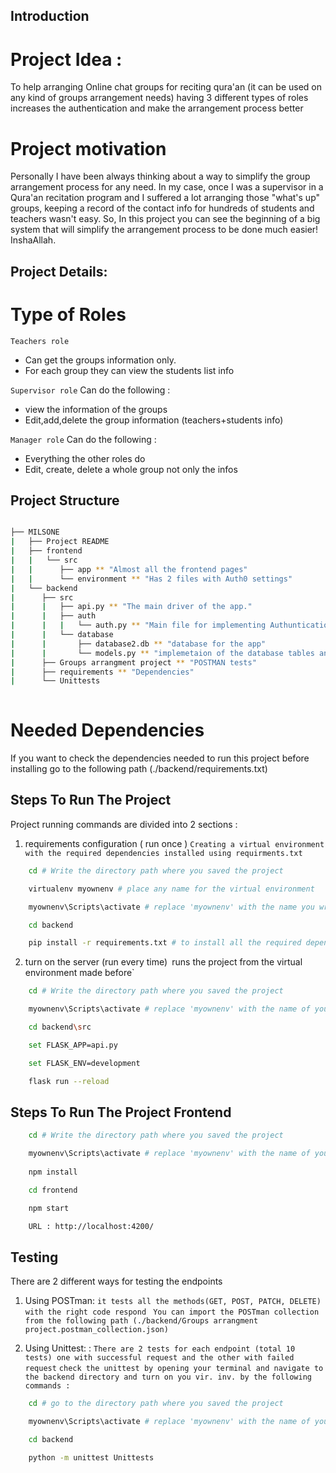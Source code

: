 
## Introduction

# Project Idea :
To help arranging Online chat groups for reciting qura'an (it can be used on any kind of groups arrangement needs)
having 3 different types of roles increases the authentication and make the arrangement process better 


# Project motivation 
Personally I have been always thinking about a way to simplify the group arrangement process for any need. In my case, once I was a supervisor in a Qura'an recitation program and I suffered a lot arranging those "what's up" groups, keeping a record of the contact info for hundreds of students and teachers wasn't easy. So, In this project you can see the beginning of a big system that will simplify the arrangement process to be done much easier! InshaAllah. 


## Project Details:
# Type of Roles

`Teachers role`
   - Can get the groups information only.
   - For each group they can view the students list info 

`Supervisor role`
Can do the following :
   - view the information of the groups 
   - Edit,add,delete the group information (teachers+students info) 

`Manager role`
Can do the following :
   - Everything the other roles do 
   - Edit, create, delete a whole group not only the infos  



## Project Structure

  ```sh

  ├── MILSONE
  |   ├── Project README
  |   ├── frontend
  |   |   └── src
  |   |      ├── app ** "Almost all the frontend pages"
  |   |      └── environment ** "Has 2 files with Auth0 settings"
  |   └── backend
  |      ├── src
  |      |   ├── api.py ** "The main driver of the app."
  |      |   ├── auth 
  |      |   |   └── auth.py ** "Main file for implementing Authuntication process"
  |      |   └── database 
  |      |       ├── database2.db ** "database for the app"
  |      |       └── models.py ** "implemetaion of the database tables and so on"
  |      ├── Groups arrangment project ** "POSTMAN tests"
  |      ├── requirements ** "Dependencies"
  |      └── Unittests
        
  ```


# Needed Dependencies
If you want to check the dependencies needed to run this project
before installing go to the following path (./backend/requirements.txt)



## Steps To Run The Project 

Project running commands are divided into 2 sections :

1.  requirements configuration ( run once )
`Creating a virtual environment with the required dependencies installed using requirments.txt`

```sh
    cd # Write the directory path where you saved the project

    virtualenv myownenv # place any name for the virtual environment

    myownenv\Scripts\activate # replace 'myownenv' with the name you wrote in the past step

    cd backend 

    pip install -r requirements.txt # to install all the required dependencies 
```

2. turn on the server (run every time)`
`runs the project from the virtual environment made before`

```sh
    cd # Write the directory path where you saved the project

    myownenv\Scripts\activate # replace 'myownenv' with the name of your own vir. env.

    cd backend\src

    set FLASK_APP=api.py

    set FLASK_ENV=development

    flask run --reload

```
## Steps To Run The Project Frontend

```sh
    cd # Write the directory path where you saved the project

    myownenv\Scripts\activate # replace 'myownenv' with the name of your own vir. env.
    
    npm install

    cd frontend

    npm start

    URL : http://localhost:4200/
```
## Testing 

There are 2 different ways for testing the endpoints 

1. Using POSTman:
`it tests all the methods(GET, POST, PATCH, DELETE) with the right code respond `
`You can import the POSTman collection from the following path (./backend/Groups arrangment project.postman_collection.json)`

2. Using Unittest: : 
`There are 2 tests for each endpoint (total 10 tests) one with successful request and the other with failed request`
`check the unittest by opening your terminal and navigate to the backend directory and turn on you vir. inv. by the following commands :`
```sh
    cd # go to the directory path where you saved the project

    myownenv\Scripts\activate # replace 'myownenv' with the name of your own vir. env.

    cd backend

    python -m unittest Unittests

```



